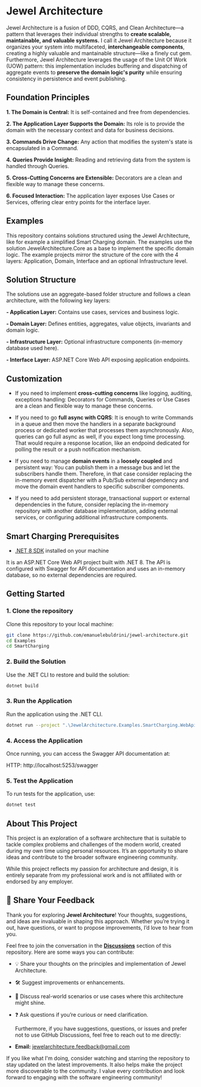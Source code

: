 # Jewel Architecture
Jewel Architecture is a fusion of DDD, CQRS, and Clean Architecture—a pattern that leverages their individual strengths to **create scalable, maintainable, and valuable systems.**
I call it Jewel Architecture because it organizes your system into multifaceted, **interchangeable components**, creating a highly valuable and mantainable structure—like a finely cut gem.
Furthermore, Jewel Architecture leverages the usage of the Unit Of Work (UOW) pattern: this implementation includes buffering and dispatching of aggregate events to **preserve the domain logic's purity** while ensuring consistency in persistence and event publishing.

## Foundation Principles
**1. The Domain is Central:** It is self-contained and free from dependencies.

**2. The Application Layer Supports the Domain:** Its role is to provide the domain with the necessary context and data for business decisions.

**3. Commands Drive Change:** Any action that modifies the system's state is encapsulated in a Command.

**4. Queries Provide Insight:** Reading and retrieving data from the system is handled through Queries.

**5. Cross-Cutting Concerns are Extensible:** Decorators are a clean and flexible way to manage these concerns.

**6. Focused Interaction:** The application layer exposes Use Cases or Services, offering clear entry points for the interface layer.
  
## Examples
This repository contains solutions structured using the Jewel Architecture, like for example a simplified Smart Charging domain.
The examples use the solution JewelArchitecture.Core as a base to implement the specific domain logic. The example projects mirror the structure of the core with the 4 layers: Application, Domain, Interface and an optional Infrastructure level.

## Solution Structure
The solutions use an aggregate-based folder structure and follows a clean architecture, with the following key layers:

**- Application Layer:** Contains use cases, services and business logic.

**- Domain Layer:** Defines entities, aggregates, value objects, invariants and domain logic.

**- Infrastructure Layer:** Optional infrastructure components (in-memory database used here).

**- Interface Layer:** ASP.NET Core Web API exposing application endpoints.

## Customization
- If you need to implement **cross-cutting concerns** like logging, auditing, exceptions handling: Decorators for Commands, Queries or Use Cases are a clean and flexible way to manage these concerns.

- If you need to go **full async with CQRS**: It is enough to write Commands in a queue and then move the handlers in a separate background process or dedicated worker that processes them asynchronously. Also, queries can go full async as well, if you expect long time processing. That would require a response location, like an endpoind dedicated for polling the result or a push notification mechanism.

- If you need to manage **domain events** in a **loosely coupled** and persistent way: You can publish them in a message bus and let the subscribers handle them. Therefore, in that case consider replacing the in-memory event dispatcher with a Pub/Sub external dependency and move the domain event handlers to specific subscriber components. 

- If you need to add persistent storage, transactional support or external dependencies in the future, consider replacing the in-memory repository with another database implementation, adding external services, or configuring additional infrastructure components.

## Smart Charging Prerequisites
- [.NET 8 SDK](https://dotnet.microsoft.com/download/dotnet/8.0) installed on your machine
  
It is an ASP.NET Core Web API project built with .NET 8. The API is configured with Swagger for API documentation and uses an in-memory database, so no external dependencies are required.

## Getting Started

### 1. Clone the repository

Clone this repository to your local machine:

```bash
git clone https://github.com/emanuelebuldrini/jewel-architecture.git
cd Examples
cd SmartCharging
```
### 2. Build the Solution
Use the .NET CLI to restore and build the solution:
```bash
dotnet build
```
### 3. Run the Application
Run the application using the .NET CLI.
```bash
dotnet run --project ".\JewelArchitecture.Examples.SmartCharging.WebApi\JewelArchitecture.Examples.SmartCharging.WebApi.csproj"
```
### 4. Access the Application
Once running, you can access the Swagger API documentation at:

HTTP: http://localhost:5253/swagger

### 5. Test the Application
To run tests for the application, use:
```bash
dotnet test
```


## About This Project

This project is an exploration of a software architecture that is suitable to tackle complex problems and challenges of the modern world, created during my own time using personal resources. It’s an opportunity to share ideas and contribute to the broader software engineering community. 

While this project reflects my passion for architecture and design, it is entirely separate from my professional work and is not affiliated with or endorsed by any employer.

## 💬 Share Your Feedback

Thank you for exploring **Jewel Architecture**! Your thoughts, suggestions, and ideas are invaluable in shaping this approach. Whether you’re trying it out, have questions, or want to propose improvements, I’d love to hear from you.

Feel free to join the conversation in the **[Discussions](https://github.com/emanuelebuldrini/jewel-architecture/discussions)** section of this repository. Here are some ways you can contribute:

- 💡 Share your thoughts on the principles and implementation of Jewel Architecture.
- 🛠 Suggest improvements or enhancements.
- 🧪 Discuss real-world scenarios or use cases where this architecture might shine.
- ❓ Ask questions if you’re curious or need clarification.

  Furthermore, if you have suggestions, questions, or issues and prefer not to use GitHub Discussions, feel free to reach out to me directly:

- **Email:** <a href="mailto:jewelarchitecture.feedback@gmail.com">jewelarchitecture.feedback@gmail.com</a>

If you like what I'm doing, consider watching and starring the repository to stay updated on the latest improvements. It also helps make the project more discoverable to the community. I value every contribution and look forward to engaging with the software engineering community! 


